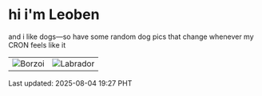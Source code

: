 # hi i'm Leoben

and i like dogs—so have some random dog pics that change whenever my CRON feels like it

|  |  |
|--------|----------|
| ![Borzoi](https://random-dog-vercel.vercel.app/api/random-borzoi?v=1754306863) | ![Labrador](https://random-dog-vercel.vercel.app/api/random-labrador?v=1754306863) |

Last updated: 2025-08-04 19:27 PHT
